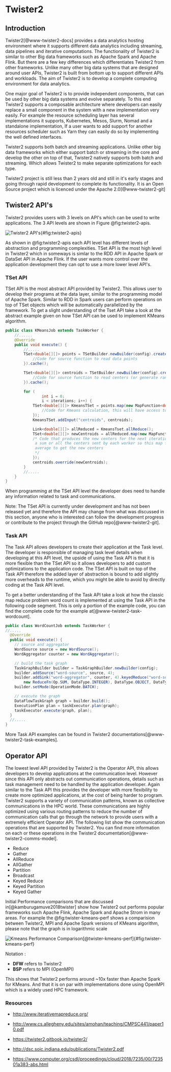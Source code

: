 # Twister2

## Introduction

Twister2[@www-twister2-docs] provides a data analytics hosting environment where it supports different data analytics including streaming,
data pipelines and iterative computations. The functionality of Twister2 is similar to other Big data frameworks
such as Apache Spark and Apache Flink. But there are a few key differences which differentiates Twister2 from other
frameworks. Unlike many other big data systems that are designed around user APIs, Twister2 is built from bottom up to
support different APIs and workloads. The aim of Twister2 is to develop a complete computing environment for data
analytics.

One major goal of Twister2 is to provide independent components, that can be used by other big data systems and evolve
separately. To this end Twister2 supports a composable architecture where developers can easily replace a small component
in the system with a new implementation very easily. For example the resource scheduling layer has several implementations
it supports, Kubernetes, Mesos, Slurm, Nomad and a standalone implementation, If a user wants to add support for
another resources scheduler such as Yarn they can easily do so by implementing the well defined interfaces.

Twister2 supports both batch and streaming applications. Unlike other big data frameworks which either support batch or
streaming in the core and develop the other on top of that, Twister2 natively supports both batch and streaming. Which
allows Twister2 to make separate optimizations for each type.

Twister2 project is still less than 2 years old and still in it's early stages and going through rapid development to
complete its functionality. It is an Open Source project which is licenced under the Apache 2.0[@www-twister2-git]

## Twister2 API's

Twister2 provides users with 3 levels on API's which can be used to write applications. The 3 API levels are shown
in Figure @fig:twister2-apis.

![Twister2 API's](images/twister2-apis.jpg){#fig:twister2-apis}

As shown in @fig:twister2-apis each API level has different levels of abstraction and programming complexities. TSet API
is the most high level in Twister2 which in someways is simlar to the RDD API in Apache Spark or DataSet API in Apache Flink.
If the user wants more control over the application development they can opt to use a more lower level API's.

### TSet API

TSet API is the most abstract API provided by Twister2. This allows user to develop their programs at the data layer,
similar to the programming model of Apache Spark. Similar to RDD in Spark users can perform operations on top of TSet
objects which will be automatically parallelized by the framework. To get a slight understanding of the Tset API take a
look at the abstract example given on how TSet API can be used to implement KMeans algorithm.

```java
public class KMeansJob extends TaskWorker {
    //......
    @Override
    public void execute() {
        //.....
        TSet<double[][]> points = TSetBuilder.newBuilder(config).createSource(new Source<double[][]>() {
            //Code for source function to read data points
        }).cache();

        TSet<double[][]> centroids = TSetBuilder.newBuilder(config).createSource(new Source<double[][]>() {
            //Code for source function to read centers (or generate random centers)
        }).cache();

        for (
                int i = 0;
                i < iterations; i++) {
            TSet<double[][]> KmeansTSet = points.map(new MapFunction<double[][], double[][]>() {
                //Code for Kmeans calculation, this will have access to the centroids which are passed in
            });
            KmeansTSet.addInput("centroids", centroids);

            Link<double[][]> allReduced = KmeansTset.allReduce();
            TSet<double[][]> newCentroids = allReduced.map(new MapFunction<double[][], Object>() {
            /* Code that produces the new centers for the next iteration. The allReduce will result in
             a sum or all the centers sent by each worker so this map function simply needs to compute the
             average to get the new centers
             */
            });
            centroids.override(newCentroids);
        }
        //.....
    }
}
```

When programming at the TSet API level the developer does need to handle any information related to task and
communications.

Note: The TSet API is currently under development and has not been released yet and therefore the API may change from
what was discussed in this section, anyone who is interested can follow the development progress or contribute to the
project through the GitHub repo[@www-twister2-git].

### Task API

The Task API allows developers to create their application at the Task level. The developer is responsible of managing
task level details when developing at this API level, the upside of using the Task API is that it is more flexible than
the TSet API so it allows developers to add custom optimizations to the application code. The TSet API is built on top
of the Task API therefore the added layer of abstraction is bound to add slightly more overheads to the runtime, which
you might be able to avoid by directly coding at the Task API level.

To get a better understanding of the Task API take a look at how the classic map reduce problem word count is
implemented at using the Task API in the following code segment. This is only a portion of the example code, you can
find the complete code for the example at[@www-twister2-task-wordcount].


```java
public class WordCountJob extends TaskWorker {
//.....
  @Override
  public void execute() {
    // source and aggregator
    WordSource source = new WordSource();
    WordAggregator counter = new WordAggregator();

    // build the task graph
    TaskGraphBuilder builder = TaskGraphBuilder.newBuilder(config);
    builder.addSource("word-source", source, 4);
    builder.addSink("word-aggregator", counter, 4).keyedReduce("word-source", EDGE,
        new ReduceFn(Op.SUM, DataType.INTEGER), DataType.OBJECT, DataType.INTEGER);
    builder.setMode(OperationMode.BATCH);

    // execute the graph
    DataFlowTaskGraph graph = builder.build();
    ExecutionPlan plan = taskExecutor.plan(graph);
    taskExecutor.execute(graph, plan);
  }
  //.....
}
```

More Task API examples can be found in Twister2 documentations[@www-twister2-task-examples].

## Operator API

The lowest level API provided by Twister2 is the Operator API, this allows developers to develop applications at the
communication level. However since this API only abstracts out communication operations, details such as task management
need to be handled by the application developer. Again similar to the Task API this provides the developer with more
flexibility to create more optimized applications, at the cost of being harder to program. Twister2 supports a variety of
communication patterns, known as collective communications in the HPC world. These communications are highly optimized
using various routing patterns to reduce the number of communication calls that go through the network to provide users
with a extremely efficient Operator API. The following list show the communication operations that are supported by Twister2.
You can find more information on each or these operations in the Twister2 documentation[@www-twister2-comms-model].

* Reduce
* Gather
* AllReduce
* AllGather
* Partition
* Broadcast
* Keyed Reduce
* Keyed Partition
* Keyed Gather

Initial Performance comparisons that are discussed in[@kamburugamuve2018twister] show how Twister2 out performs
popular frameworks such Apache Flink, Apache Spark and Apache Strom in many areas. For example the @fig:twister-kmeans-perf
shows a comparision between Twister2, MPI and Apache Spark versions of KMeans algorithm, please note that the graph is in
logarithmic scale

![Kmeans Performance Comparison[@twister-kmeans-perf]](images/kmeans_comparison.jpg){#fig:twister-kmeans-perf}

Notation :
* **DFW** refers to Twister2
* **BSP** refers to MPI (OpenMPI)

This shows that Twister2 performs around ~10x faster than Apache Spark for KMeans. And that it is on par with implementations
done using OpenMPI which is a widely used HPC framework.

### Resources

-   <http://www.iterativemapreduce.org/>

-   <http://www.cs.allegheny.edu/sites/amohan/teaching/CMPSC441/paper10.pdf>

-   <https://twister2.gitbook.io/twister2/>

-   <http://dsc.soic.indiana.edu/publications/Twister2.pdf>

-   <https://www.computer.org/csdl/proceedings/cloud/2018/7235/00/723501a383-abs.html>
